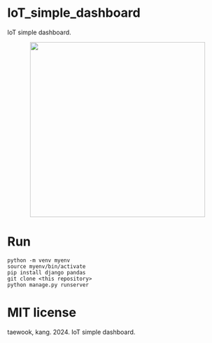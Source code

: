 # IoT_simple_dashboard
IoT simple dashboard.

<center>
  <img src="https://github.com/mac999/IoT_simple_dashboard/blob/main/Animation.gif" height=400/>
</center>

# Run
```
python -m venv myenv
source myenv/bin/activate  
pip install django pandas
git clone <this repository>
python manage.py runserver
```

# MIT license
taewook, kang. 2024. IoT simple dashboard. 
